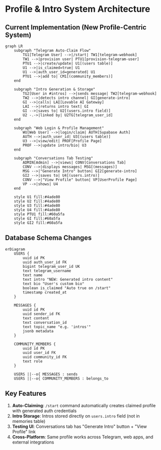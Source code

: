 # Profile & Intro System Architecture

## Current Implementation (New Profile-Centric System)

```mermaid
graph LR
    subgraph "Telegram Auto-Claim Flow"
        TG1[Telegram User] -->|/start| TW1[telegram-webhook]
        TW1 -->|provision user| PTU1[provision-telegram-user]
        PTU1 -->|create/update| U1[(users table)]
        U1 -->|is_claimed=true| U1
        U1 -->|auth_user_id=generated| U1
        PTU1 -->|add to| CM1[(community_members)]
    end
    
    subgraph "Intro Generation & Storage"
        TG2[User in #intros] -->|sends message| TW2[telegram-webhook]
        TW2 -->|detects intro channel| GI[generate-intro]
        GI -->|calls| LAI[Lovable AI Gateway]
        LAI -->|returns intro text| GI
        GI -->|saves to| U2[(users.intro field)]
        U2 -.->|linked by| U2TG[telegram_user_id]
    end
    
    subgraph "Web Login & Profile Management"
        WU[Web User] -->|login/claim| AUTH[Supabase Auth]
        AUTH -->|auth_user_id| U3[(users table)]
        U3 -->|view/edit| PROF[Profile Page]
        PROF -->|update intro/bio| U3
    end
    
    subgraph "Conversations Tab Testing"
        ADMIN[Admin] -->|views| CONV[Conversations Tab]
        CONV -->|displays messages| MSG[(messages)]
        MSG -->|"Generate Intro" button| GI2[generate-intro]
        GI2 -->|saves to| U4[(users.intro)]
        CONV -->|"View Profile" button| VP[UserProfile Page]
        VP -->|shows| U4
    end
    
    style U1 fill:#4ade80
    style U2 fill:#4ade80
    style U3 fill:#4ade80
    style U4 fill:#4ade80
    style PTU1 fill:#60a5fa
    style GI fill:#60a5fa
    style GI2 fill:#60a5fa
```

## Database Schema Changes

```mermaid
erDiagram
    USERS {
        uuid id PK
        uuid auth_user_id FK
        bigint telegram_user_id UK
        text telegram_username
        text name
        text intro "NEW: Generated intro content"
        text bio "User's custom bio"
        boolean is_claimed "Auto true on /start"
        timestamp created_at
    }
    
    MESSAGES {
        uuid id PK
        uuid sender_id FK
        text content
        text conversation_id
        text topic_name "e.g. 'intros'"
        jsonb metadata
    }
    
    COMMUNITY_MEMBERS {
        uuid id PK
        uuid user_id FK
        uuid community_id FK
        text role
    }
    
    USERS ||--o{ MESSAGES : sends
    USERS ||--o{ COMMUNITY_MEMBERS : belongs_to
```

## Key Features

1. **Auto-Claiming**: `/start` command automatically creates claimed profile with generated auth credentials
2. **Intro Storage**: Intros stored directly on `users.intro` field (not in memories table)
3. **Testing UI**: Conversations tab has "Generate Intro" button + "View Profile" link
4. **Cross-Platform**: Same profile works across Telegram, web apps, and external integrations
